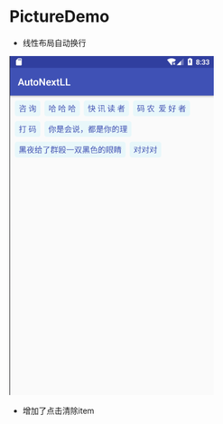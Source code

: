 # PictureDemo 
* 线性布局自动换行<br/>

![image](https://github.com/kangkangding/AutoNextLL/blob/master/app/src/main/assets/QQ截图20180124163329.png)

* 增加了点击清除item


